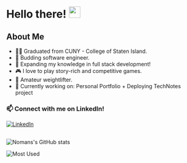 # Hello there! <img src="https://raw.githubusercontent.com/MartinHeinz/MartinHeinz/master/wave.gif" width="30px">

## About Me
- 👨‍🎓 Graduated from CUNY - College of Staten Island.
- 🌱 Budding software engineer.
- 🔭 Expanding my knowledge in full stack development!
- 🎮 I love to play story-rich and competitive games.
- 💪 Amateur weightlifter.
- 👷‍ Currently working on: Personal Portfolio + Deploying TechNotes project
### 📫 Connect with me on LinkedIn!
[![LinkedIn](https://logos-download.com/wp-content/uploads/2016/03/LinkedIn_Logo_2019.png)](https://www.linkedin.com/in/noman-710/)
##
![Nomans's GitHub stats](https://github-readme-stats.vercel.app/api?username=numahn&theme=dark&show_icons=true)

![Most Used](https://github-readme-stats.vercel.app/api/top-langs/?username=numahn&theme=dark&layout=compact&card_width=445&langs_count=10)

